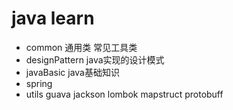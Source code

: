 # java learn

- common 通用类  常见工具类
- designPattern  java实现的设计模式
- javaBasic    java基础知识
- spring  
- utils   guava jackson lombok mapstruct protobuff


